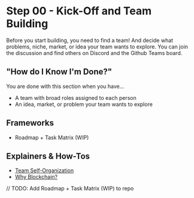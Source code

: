 # Step 00 - Kick-Off and Team Building

Before you start building, you need to find a team! And decide what problems, niche, market, or idea your team wants to explore. You can join the discussion and find others on Discord and the Github Teams board.

## "How do I Know I'm Done?"

You are done with this section when you have...

* A team with broad roles assigned to each person
* An idea, market, or problem your team wants to explore

## Frameworks
* Roadmap + Task Matrix (WIP)

## Explainers & How-Tos
* [Team Self-Organization](https://www.youtube.com/watch?v=3t4VcD6sZVw)
* [Why Blockchain?](https://www.youtube.com/watch?v=pMB8wbss7Vg)


// TODO: Add Roadmap + Task Matrix (WIP) to repo
